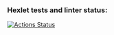 ### Hexlet tests and linter status:
[![Actions Status](https://github.com/anporshnev/python-project-50/actions/workflows/hexlet-check.yml/badge.svg)](https://github.com/anporshnev/python-project-50/actions)